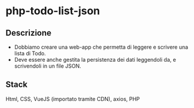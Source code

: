 # php-todo-list-json

## Descrizione
- Dobbiamo creare una web-app che permetta di leggere e scrivere una lista di Todo.
- Deve essere anche gestita la persistenza dei dati leggendoli da, e scrivendoli in un file JSON.

## Stack
Html, CSS, VueJS (importato tramite CDN), axios, PHP

